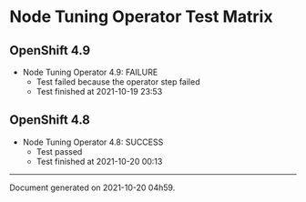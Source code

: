 
Node Tuning Operator Test Matrix
================================

OpenShift 4.9
-------------


* Node Tuning Operator 4.9: FAILURE
  - Test failed because the operator step failed
  - Test finished at 2021-10-19 23:53

OpenShift 4.8
-------------


* Node Tuning Operator 4.8: SUCCESS
  - Test passed
  - Test finished at 2021-10-20 00:13


---
Document generated on 2021-10-20 04h59.
